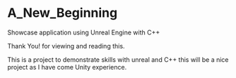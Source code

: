 # A_New_Beginning
Showcase application using Unreal Engine with C++

Thank You! for viewing and reading this.

This is a project to demonstrate skills with unreal and C++ this will be a nice project as I have come Unity experience. 
